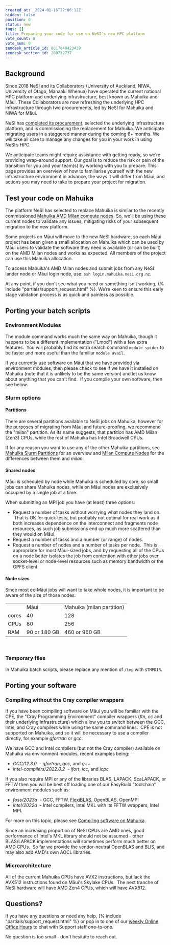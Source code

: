 ```yaml
---
created_at: '2024-01-16T22:06:12Z'
hidden: false
position: 0
status: new
tags: []
title: Preparing your code for use on NeSI's new HPC platform
vote_count: 0
vote_sum: 0
zendesk_article_id: 8817840423439
zendesk_section_id: 200732737
---
```


## Background

Since 2018 NeSI and its Collaborators (University of Auckland, NIWA,
University of Otago, Manaaki Whenua) have operated the current national
HPC platform and underlying infrastructure, best known as Mahuika and
Māui. These Collaborators are now refreshing the underlying HPC
infrastructure through two procurements, led by NeSI for Mahuika and
NIWA for Māui.

NeSI has [completed its
procurement](https://www.nesi.org.nz/news/2024/02/partnering-deliver-next-generation-cloud-data-and-ai-solutions-empower-aotearoas),
selected the underlying infrastructure platform, and is commissioning
the replacement for Mahuika. We anticipate migrating users in a
staggered manner during the coming 6+ months. We will take all care to
manage any changes for you in your work in using NeSI’s HPC.

We anticipate teams might require assistance with getting ready, so
we’re providing wrap-around support. Our goal is to reduce the risk or
pain of the transition for you and your team(s) by working with you to
prepare. This page provides an overview of how to familiarise yourself
with the new infrastructure environment in advance, the ways it will
differ from Māui, and actions you may need to take to prepare your
project for migration.

## Test your code on Mahuika

The platform NeSI has selected to replace Mahuika is similar to the
recently commissioned [Mahuika AMD Milan compute
nodes](../../General/Announcements/Mahuika's_new_Milan_CPU_nodes_open_to_all_NeSI_users.md).
So, we'll be using these current nodes to validate any issues,
mitigating risks of your subsequent migration to the new platform.

Some projects on Māui will move to the new NeSI hardware, so each Māui
project has been given a small allocation on Mahuika which can be used
by Māui users to validate the software they need is available (or can be
built) on the AMD Milan nodes and works as expected. All members of the
project can use this Mahuika allocation.

To access Mahuika's AMD Milan nodes and submit jobs from any NeSI lander
node or Māui login node, use: `ssh login.mahuika.nesi.org.nz`.

At any point, if you don't see what you need or something isn’t working,
{% include "partials/support_request.html" %}. We’re keen to ensure this
early stage validation process is as quick and painless as possible.

## Porting your batch scripts

### Environment Modules

The module command works much the same way on Mahuika, though it happens
to be a different implementation ("Lmod") with a few extra features.
 You will probably find its extra search command `module spider` to be
faster and more useful than the familiar `module avail`.  

If you currently use software on Māui that we have provided via
environment modules, then please check to see if we have it installed on
Mahuika (note that it is unlikely to be the same version) and let us
know about anything that you can't find.  If you compile your own
software, then see below.

### Slurm options

#### Partitions

There are several partitions available to NeSI jobs on Mahuika, however
for the purposes of migrating from Māui and future-proofing, we
recommend the "milan" partition. As its name suggests, that partition
has AMD Milan (Zen3) CPUs, while the rest of Mahuika has Intel Broadwell
CPUs.

If for any reason you want to use any of the other Mahuika partitions,
see [Mahuika Slurm
Partitions](../../Scientific_Computing/Running_Jobs_on_Maui_and_Mahuika/Mahuika_Slurm_Partitions.md) for
an overview and [Milan Compute
Nodes](../../Scientific_Computing/Running_Jobs_on_Maui_and_Mahuika/Milan_Compute_Nodes.md) for
the differences between them and *milan*.

#### Shared nodes

Māui is scheduled by node while Mahuika is scheduled by core, so small
jobs can share Mahuika nodes, while on Māui nodes are exclusively
occupied by a single job at a time. 

When submitting an MPI job you have (at least) three options:

- Request a number of tasks without worrying what nodes they land on.
     That is OK for quick tests, but probably not optimal for real work
    as it both increases dependence on the interconnect and fragments
    node resources, as such job submissions end up much more scattered
    than they would on Māui.
- Request a number of tasks and a number (or range) of nodes.
- Request a number of nodes and a number of tasks per node.  This is
    appropriate for most Māui-sized jobs, and by requesting all of the
    CPUs on a node better isolates the job from contention with other
    jobs over socket-level or node-level resources such as memory
    bandwidth or the GPFS client.

#### Node sizes

Since most ex-Māui jobs will want to take whole nodes, it is important
to be aware of the size of those nodes:

|       |              |                           |
|-------|--------------|---------------------------|
|       | Māui         | Mahuika (milan partition) |
| cores | 40           | 128                       |
| CPUs  | 80           | 256                       |
| RAM   | 90 or 180 GB | 460 or 960 GB             |

 

### Temporary files

In Mahuika batch scripts, please replace any mention of `/tmp` with
`$TMPDIR`. 

## Porting your software

### Compiling without the Cray compiler wrappers

If you have been compiling software on Māui you will be familiar with
the CPE, the "Cray Programming Environment" compiler wrappers (*ftn*,
*cc* and their underlying infrastructure) which allow you to switch
between the GCC, Intel, and Cray compilers while using the same command
lines.  CPE is not supported on Mahuika, and so it will be necessary to
use a compiler directly, for example *gfortran* or *gcc*.

We have GCC and Intel compilers (but not the Cray compiler) available on
Mahuika via environment modules, recent examples being:

- *GCC/12.3.0*  - *gfortran*, *gcc*, and *g++*
- *intel-compilers/2022.0.2*  - *ifort*, *icc*, and *icpc*

If you also require MPI or any of the libraries BLAS, LAPACK, ScaLAPACK,
or FFTW then you will be best off loading one of our EasyBuild
"toolchain" environment modules such as:

- *foss/2023a*  - GCC, FFTW,
    [FlexiBLAS](../../Scientific_Computing/Supported_Applications/FlexiBLAS.md),
    OpenBLAS, OpenMPI
- *intel/2022a*  - Intel compilers, Intel MKL with its FFTW wrappers,
    Intel MPI.

For more on this topic, please see [Compiling software on
Mahuika](../../Scientific_Computing/HPC_Software_Environment/Compiling_software_on_Mahuika.md).

Since an increasing proportion of NeSI CPUs are AMD ones, good
performance of Intel's MKL library should not be assumed - other
BLAS/LAPACK implementations will sometimes perform much better on AMD
CPUs.  So far we provide the vendor-neutral OpenBLAS and BLIS, and may
also add AMD's own AOCL libraries.

### Microarchitecture

All of the current Mahuika CPUs have AVX2 instructions, but lack the
AVX512 instructions found on Māui's Skylake CPUs.  The next tranche of
NeSI hardware will have AMD Zen4 CPUs, which will have AVX512.

## Questions?

If you have any questions or need any help, {% include "partials/support_request.html" %}
or pop in to one of our [weekly Online Office
Hours](../../Getting_Started/Getting_Help/Weekly_Online_Office_Hours.md)
to chat with Support staff one-to-one.

No question is too small - don't hesitate to reach out.

